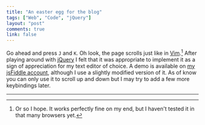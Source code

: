 ```yaml
---
title: "An easter egg for the blog"
tags: ["Web", "Code", "jQuery"]
layout: "post"
comments: true
link: false
---
```


Go ahead and press `J` and `K`. Oh look, the page scrolls just like in
[Vim](http://www.vim.org/).[^20130331-1] After playing around with
[jQuery](http://jquery.com/) I felt that it was appropriate to implement it as
a sign of appreciation for my text editor of choice. A demo is available on [my
jsFiddle account](http://jsfiddle.net/gummesson/Jyp98/), although I use
a slightly modified version of it. As of know you can only use it to scroll up
and down but I may try to add a few more keybindings later.

* * *

[^20130331-1]: Or so I hope. It works perfectly fine on my end, but I haven't tested it in that many browsers yet.
